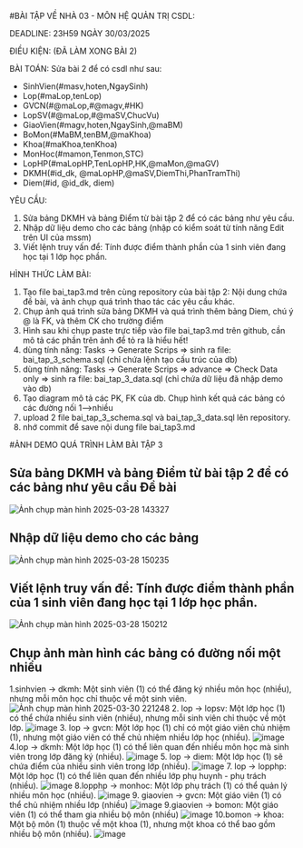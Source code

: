 #BÀI TẬP VỀ NHÀ 03 - MÔN HỆ QUẢN TRỊ CSDL:

DEADLINE: 23H59 NGÀY 30/03/2025

ĐIỀU KIỆN: (ĐÃ LÀM XONG BÀI 2)

BÀI TOÁN: Sửa bài 2 để có csdl như sau:
  + SinhVien(#masv,hoten,NgaySinh)
  + Lop(#maLop,tenLop)
  + GVCN(#@maLop,#@magv,#HK)
  + LopSV(#@maLop,#@maSV,ChucVu)
  + GiaoVien(#magv,hoten,NgaySinh,@maBM)
  + BoMon(#MaBM,tenBM,@maKhoa)
  + Khoa(#maKhoa,tenKhoa)
  + MonHoc(#mamon,Tenmon,STC)
  + LopHP(#maLopHP,TenLopHP,HK,@maMon,@maGV)
  + DKMH(#id_dk, @maLopHP,@maSV,DiemThi,PhanTramThi)
  + Diem(#id, @id_dk, diem)

YÊU CẦU:
1. Sửa bảng DKMH và bảng Điểm từ bài tập 2 để có các bảng như yêu cầu.
2. Nhập dữ liệu demo cho các bảng (nhập có kiểm soát từ tính năng Edit trên UI của mssm)
3. Viết lệnh truy vấn để: Tính được điểm thành phần của 1 sinh viên đang học tại 1 lớp học phần.

HÌNH THỨC LÀM BÀI:
1. Tạo file bai_tap3.md trên cùng repository của bài tập 2:
   Nội dung chứa đề bài, và ảnh chụp quá trình thao tác các yêu cầu khác.
2. Chụp ảnh quá trình sửa bảng DKMH và quá trình thêm bảng Diem, chú ý @ là FK, và thêm CK cho trường điểm
3. Hình sau khi chụp paste trực tiếp vào file bai_tap3.md trên github, cần mô tả các phần trên ảnh để tỏ ra là hiểu hết!
4. dùng tính năng: Tasks -> Generate Scrips => sinh ra file: bai_tap_3_schema.sql  (chỉ chứa lệnh tạo cấu trúc của db)
5. dùng tính năng: Tasks -> Generate Scrips => advance => Check Data only => sinh ra file: bai_tap_3_data.sql  (chỉ chứa dữ liệu đã nhập demo vào db)
6. Tạo diagram mô tả các PK, FK của db. Chụp hình kết quả các bảng có các đường nối 1-->nhiều
7. upload 2 file  bai_tap_3_schema.sql và bai_tap_3_data.sql lên repository.
8. nhớ commit để save nội dung file bai_tap3.md

#ẢNH DEMO QUÁ TRÌNH LÀM BÀI TẬP 3
##  Sửa bảng DKMH và bảng Điểm từ bài tập 2 để có các bảng như yêu cầu Đề bài
![Ảnh chụp màn hình 2025-03-28 143327](https://github.com/user-attachments/assets/5a7b0818-3ab1-4e9d-b699-1c0e55facd28)
## Nhập dữ liệu demo cho các bảng
![Ảnh chụp màn hình 2025-03-28 150235](https://github.com/user-attachments/assets/321d2118-55b7-4e83-b6ac-28f5ce6507fa)
##  Viết lệnh truy vấn để: Tính được điểm thành phần của 1 sinh viên đang học tại 1 lớp học phần.
![Ảnh chụp màn hình 2025-03-28 150212](https://github.com/user-attachments/assets/938c036c-d20d-404b-947e-94df079021a6)
## Chụp ảnh màn hình các bảng có đường nối một nhiều
  1.sinhvien → dkmh: Một sinh viên (1) có thể đăng ký nhiều môn học (nhiều), nhưng mỗi môn học chỉ thuộc về một sinh viên.
  ![Ảnh chụp màn hình 2025-03-30 221248](https://github.com/user-attachments/assets/12f04115-6dc5-4be6-bc3d-7324224db2a0)
  2. lop → lopsv: Một lớp học (1) có thể chứa nhiều sinh viên (nhiều), nhưng mỗi sinh viên chỉ thuộc về một lớp.
  ![image](https://github.com/user-attachments/assets/d9b47419-6319-4760-bf55-acda2b84ff2b)
  3. lop → gvcn: Một lớp học (1) chỉ có một giáo viên chủ nhiệm (1), nhưng một giáo viên có thể chủ nhiệm nhiều lớp học (nhiều).
  ![image](https://github.com/user-attachments/assets/45a3fd6e-e294-45bd-9071-37884331497c)
  4.lop → dkmh: Một lớp học (1) có thể liên quan đến nhiều môn học mà sinh viên trong lớp đăng ký (nhiều).
  ![image](https://github.com/user-attachments/assets/348d8774-fa25-44da-a153-cd475a3c6f7f)
  5. lop → diem: Một lớp học (1) sẽ chứa điểm của nhiều sinh viên trong lớp (nhiều).
  ![image](https://github.com/user-attachments/assets/4be195c7-5d63-4f39-81a6-5bc6215dbdb3)
  7. lop → lopphp: Một lớp học (1) có thể liên quan đến nhiều lớp phụ huynh - phụ trách (nhiều).
  ![image](https://github.com/user-attachments/assets/d69a33f2-9000-4320-83d7-3e34742c3612)
  8.lopphp → monhoc: Một lớp phụ trách (1) có thể quản lý nhiều môn học (nhiều).
  ![image](https://github.com/user-attachments/assets/570c403d-dad5-44f0-b485-e0a43696716d)
  9. giaovien → gvcn: Một giáo viên (1) có thể chủ nhiệm nhiều lớp (nhiều)
  ![image](https://github.com/user-attachments/assets/86c1b402-af71-40d4-a3cd-c0b49b17d51a)
  9.giaovien → bomon: Một giáo viên (1) có thể tham gia nhiều bộ môn (nhiều)
  ![image](https://github.com/user-attachments/assets/d4f7a2d0-c820-4696-a750-8fa3a3e4b445)
  10.bomon → khoa: Một bộ môn (1) thuộc về một khoa (1), nhưng một khoa có thể bao gồm nhiều bộ môn (nhiều).
  ![image](https://github.com/user-attachments/assets/d2470858-8636-4624-a30a-2618d33acacc)


